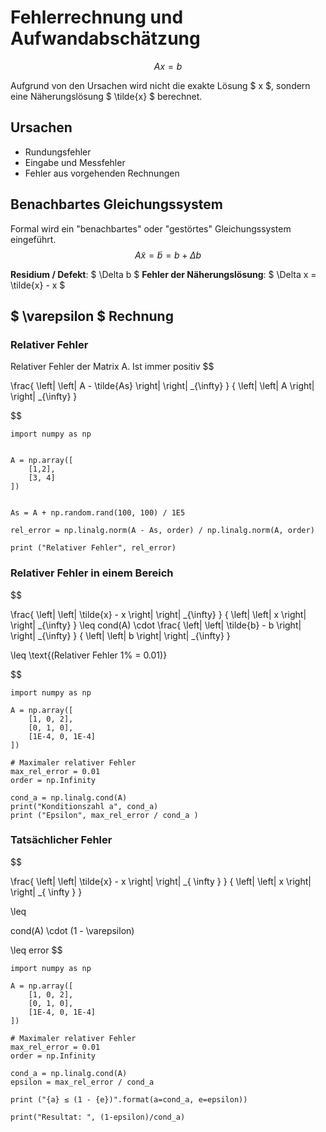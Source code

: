 # Fehlerrechnung und Aufwandabschätzung

$$
	Ax = b
$$

Aufgrund von den Ursachen wird nicht die exakte Lösung $ x $, sondern eine Näherungslösung $ \tilde{x} $ berechnet.

## Ursachen
- Rundungsfehler
- Eingabe und Messfehler
- Fehler aus vorgehenden Rechnungen

## Benachbartes Gleichungssystem
Formal wird ein "benachbartes" oder "gestörtes" Gleichungssystem eingeführt.
$$
A \tilde{x} = \tilde{b} = b+ \Delta b
$$

**Residium / Defekt**: $ \Delta b $
**Fehler der Näherungslösung**: $ \Delta x = \tilde{x} - x $

## $ \varepsilon $ Rechnung 

### Relativer Fehler

Relativer Fehler der Matrix A.
Ist immer positiv
$$

\frac{
	\left|
	\left|
	A - \tilde{As}
	\right|
	\right|
	_{\infty}
}
{
	\left|
	\left|
	A
	\right|
	\right|
	_{\infty}
}

$$

```python,editable
import numpy as np


A = np.array([
	[1,2],
	[3, 4]
])


As = A + np.random.rand(100, 100) / 1E5

rel_error = np.linalg.norm(A - As, order) / np.linalg.norm(A, order)

print ("Relativer Fehler", rel_error)

```

### Relativer Fehler in einem Bereich

$$

\frac{
	\left|
	\left|
	\tilde{x} - x
	\right|
	\right|
	_{\infty}
}
{
	\left|
	\left|
	x
	\right|
	\right|
	_{\infty}
}
\leq
cond(A) \cdot
\frac{
	\left|
	\left|
	\tilde{b} - b
	\right|
	\right|
	_{\infty}
}
{
	\left|
	\left|
	b
	\right|
	\right|
	_{\infty}
}

\leq
\text{(Relativer Fehler 1\% = 0.01)}

$$


```python,edtiable
import numpy as np

A = np.array([
	[1, 0, 2],
	[0, 1, 0],
	[1E-4, 0, 1E-4]
])

# Maximaler relativer Fehler 
max_rel_error = 0.01
order = np.Infinity

cond_a = np.linalg.cond(A)
print("Konditionszahl a", cond_a)
print ("Epsilon", max_rel_error / cond_a )
```

### Tatsächlicher Fehler

$$

\frac{
	\left|
	\left|
		\tilde{x} - x
	\right|
	\right|	
	_{
		\infty
	}
}
{
	\left|
	\left|
		x
	\right|
	\right|	
	_{
		\infty
	}
}

\leq

cond(A)
\cdot
(1 - \varepsilon)

\leq
error
$$

```python,edtiable
import numpy as np

A = np.array([
	[1, 0, 2],
	[0, 1, 0],
	[1E-4, 0, 1E-4]
])

# Maximaler relativer Fehler 
max_rel_error = 0.01
order = np.Infinity

cond_a = np.linalg.cond(A)
epsilon = max_rel_error / cond_a

print ("{a} ≤ (1 - {e})".format(a=cond_a, e=epsilon))

print("Resultat: ", (1-epsilon)/cond_a)
```